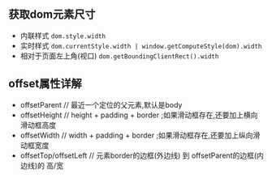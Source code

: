 ## 获取dom元素尺寸
* 内联样式 `dom.style.width`
* 实时样式 `dom.currentStyle.width | window.getComputeStyle(dom).width`
* 相对于页面左上角(视口) `dom.getBoundingClientRect().width`

## offset属性详解
* offsetParent  // 最近一个定位的父元素,默认是body
* offsetHeight  // height + padding + border ;如果滑动框存在,还要加上横向滑动框高度
* offsetWidth   // width + padding + border ;如果滑动框存在,还要加上纵向滑动框宽度
* offsetTop/offsetLeft // 元素border的边框(外边线) 到 offsetParent的边框(内边线)的 高/宽
